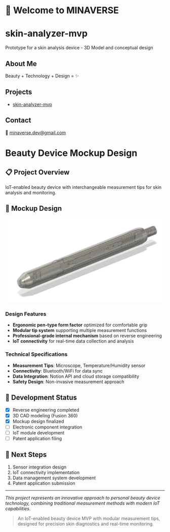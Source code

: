 # 👋 Welcome to MINAVERSE

# skin-analyzer-mvp
Prototype for a skin analysis device - 3D Model and conceptual design

## About Me
Beauty + Technology + Design = ✨

## Projects
- [skin-analyzer-mvp](https://github.com/minaverse-dev/skin-analyzer-mvp)

## Contact
📧 minaverse.dev@gmail.com


# Beauty Device Mockup Design

## 📋 Project Overview
IoT-enabled beauty device with interchangeable measurement tips for skin analysis and monitoring.

## 🎨 Mockup Design


![Skin Analyzer Mockup](https://raw.githubusercontent.com/minaverse-dev/skin-analyzer-mvp/main/skin-analyzer-mockup-v3.png)


### Design Features
- **Ergonomic pen-type form factor** optimized for comfortable grip
- **Modular tip system** supporting multiple measurement functions
- **Professional-grade internal mechanism** based on reverse engineering
- **IoT connectivity** for real-time data collection and analysis

### Technical Specifications
- **Measurement Tips**: Microscope, Temperature/Humidity sensor
- **Connectivity**: Bluetooth/WiFi for data sync
- **Data Integration**: Notion API and cloud storage compatibility
- **Safety Design**: Non-invasive measurement approach

## 🔧 Development Status
- [x] Reverse engineering completed
- [x] 3D CAD modeling (Fusion 360)
- [x] Mockup design finalized
- [ ] Electronic component integration
- [ ] IoT module development
- [ ] Patent application filing

## 🎯 Next Steps
1. Sensor integration design
2. IoT connectivity implementation  
3. Data management system development
4. Patent application submission

---
*This project represents an innovative approach to personal beauty device technology, combining traditional measurement methods with modern IoT capabilities.*

> An IoT-enabled beauty device MVP 
> with modular measurement tips, designed 
> for precision skin diagnostics and real-time monitoring.
